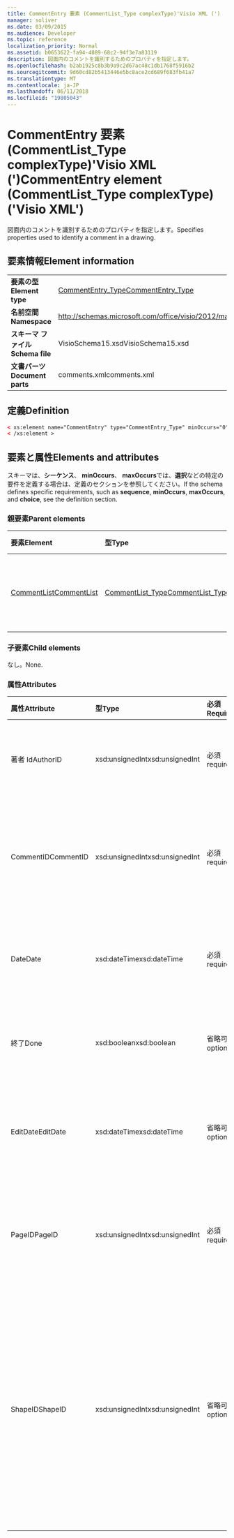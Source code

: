 ```yaml
---
title: CommentEntry 要素 (CommentList_Type complexType)'Visio XML (')
manager: soliver
ms.date: 03/09/2015
ms.audience: Developer
ms.topic: reference
localization_priority: Normal
ms.assetid: b0653622-fa94-4889-68c2-94f3e7a83119
description: 図面内のコメントを識別するためのプロパティを指定します。
ms.openlocfilehash: b2ab1925c8b3b9a9c2d67ac48c1db1768f5916b2
ms.sourcegitcommit: 9d60cd82b5413446e5bc8ace2cd689f683fb41a7
ms.translationtype: MT
ms.contentlocale: ja-JP
ms.lasthandoff: 06/11/2018
ms.locfileid: "19805043"
---
```

# <a name="commententry-element-commentlisttype-complextype-visio-xml"></a><span data-ttu-id="ea80e-103">CommentEntry 要素 (CommentList_Type complexType)'Visio XML (')</span><span class="sxs-lookup"><span data-stu-id="ea80e-103">CommentEntry element (CommentList_Type complexType) ('Visio XML')</span></span>

<span data-ttu-id="ea80e-104">図面内のコメントを識別するためのプロパティを指定します。</span><span class="sxs-lookup"><span data-stu-id="ea80e-104">Specifies properties used to identify a comment in a drawing.</span></span>
  
## <a name="element-information"></a><span data-ttu-id="ea80e-105">要素情報</span><span class="sxs-lookup"><span data-stu-id="ea80e-105">Element information</span></span>

|||
|:-----|:-----|
|<span data-ttu-id="ea80e-106">**要素の型**</span><span class="sxs-lookup"><span data-stu-id="ea80e-106">**Element type**</span></span> <br/> |[<span data-ttu-id="ea80e-107">CommentEntry_Type</span><span class="sxs-lookup"><span data-stu-id="ea80e-107">CommentEntry_Type</span></span>](commententry_type-complextypevisio-xml.md) <br/> |
|<span data-ttu-id="ea80e-108">**名前空間**</span><span class="sxs-lookup"><span data-stu-id="ea80e-108">**Namespace**</span></span> <br/> |http://schemas.microsoft.com/office/visio/2012/main  <br/> |
|<span data-ttu-id="ea80e-109">**スキーマ ファイル**</span><span class="sxs-lookup"><span data-stu-id="ea80e-109">**Schema file**</span></span> <br/> |<span data-ttu-id="ea80e-110">VisioSchema15.xsd</span><span class="sxs-lookup"><span data-stu-id="ea80e-110">VisioSchema15.xsd</span></span>  <br/> |
|<span data-ttu-id="ea80e-111">**文書パーツ**</span><span class="sxs-lookup"><span data-stu-id="ea80e-111">**Document parts**</span></span> <br/> |<span data-ttu-id="ea80e-112">comments.xml</span><span class="sxs-lookup"><span data-stu-id="ea80e-112">comments.xml</span></span>  <br/> |
   
## <a name="definition"></a><span data-ttu-id="ea80e-113">定義</span><span class="sxs-lookup"><span data-stu-id="ea80e-113">Definition</span></span>

```XML
< xs:element name="CommentEntry" type="CommentEntry_Type" minOccurs="0" maxOccurs="unbounded" >
< /xs:element >
```

## <a name="elements-and-attributes"></a><span data-ttu-id="ea80e-114">要素と属性</span><span class="sxs-lookup"><span data-stu-id="ea80e-114">Elements and attributes</span></span>

<span data-ttu-id="ea80e-115">スキーマは、**シーケンス**、 **minOccurs**、 **maxOccurs**では、**選択**などの特定の要件を定義する場合は、定義のセクションを参照してください。</span><span class="sxs-lookup"><span data-stu-id="ea80e-115">If the schema defines specific requirements, such as **sequence**, **minOccurs**, **maxOccurs**, and **choice**, see the definition section.</span></span> 
  
### <a name="parent-elements"></a><span data-ttu-id="ea80e-116">親要素</span><span class="sxs-lookup"><span data-stu-id="ea80e-116">Parent elements</span></span>

|<span data-ttu-id="ea80e-117">**要素**</span><span class="sxs-lookup"><span data-stu-id="ea80e-117">**Element**</span></span>|<span data-ttu-id="ea80e-118">**型**</span><span class="sxs-lookup"><span data-stu-id="ea80e-118">**Type**</span></span>|<span data-ttu-id="ea80e-119">**説明**</span><span class="sxs-lookup"><span data-stu-id="ea80e-119">**Description**</span></span>|
|:-----|:-----|:-----|
|[<span data-ttu-id="ea80e-120">CommentList</span><span class="sxs-lookup"><span data-stu-id="ea80e-120">CommentList</span></span>](commentlist-element-comments_type-complextypevisio-xml.md) <br/> |[<span data-ttu-id="ea80e-121">CommentList_Type</span><span class="sxs-lookup"><span data-stu-id="ea80e-121">CommentList_Type</span></span>](commentlist_type-complextypevisio-xml.md) <br/> |<span data-ttu-id="ea80e-122">図面内のコメントを指定します。</span><span class="sxs-lookup"><span data-stu-id="ea80e-122">Specifies the comments in a drawing.</span></span>  <br/> |
   
### <a name="child-elements"></a><span data-ttu-id="ea80e-123">子要素</span><span class="sxs-lookup"><span data-stu-id="ea80e-123">Child elements</span></span>

<span data-ttu-id="ea80e-124">なし。</span><span class="sxs-lookup"><span data-stu-id="ea80e-124">None.</span></span>
  
### <a name="attributes"></a><span data-ttu-id="ea80e-125">属性</span><span class="sxs-lookup"><span data-stu-id="ea80e-125">Attributes</span></span>

|<span data-ttu-id="ea80e-126">**属性**</span><span class="sxs-lookup"><span data-stu-id="ea80e-126">**Attribute**</span></span>|<span data-ttu-id="ea80e-127">**型**</span><span class="sxs-lookup"><span data-stu-id="ea80e-127">**Type**</span></span>|<span data-ttu-id="ea80e-128">**必須**</span><span class="sxs-lookup"><span data-stu-id="ea80e-128">**Required**</span></span>|<span data-ttu-id="ea80e-129">**説明**</span><span class="sxs-lookup"><span data-stu-id="ea80e-129">**Description**</span></span>|<span data-ttu-id="ea80e-130">**使用可能な値**</span><span class="sxs-lookup"><span data-stu-id="ea80e-130">**Possible values**</span></span>|
|:-----|:-----|:-----|:-----|:-----|
|<span data-ttu-id="ea80e-131">著者 Id</span><span class="sxs-lookup"><span data-stu-id="ea80e-131">AuthorID</span></span>  <br/> |<span data-ttu-id="ea80e-132">xsd:unsignedInt</span><span class="sxs-lookup"><span data-stu-id="ea80e-132">xsd:unsignedInt</span></span>  <br/> |<span data-ttu-id="ea80e-133">必須</span><span class="sxs-lookup"><span data-stu-id="ea80e-133">required</span></span>  <br/> |<span data-ttu-id="ea80e-134">作成者を識別する 1 から始まる値です。</span><span class="sxs-lookup"><span data-stu-id="ea80e-134">A one-based value that identifies the author.</span></span>  <br/> |<span data-ttu-id="ea80e-135">Xsd:unsignedInt の値を入力します。</span><span class="sxs-lookup"><span data-stu-id="ea80e-135">Values of the xsd:unsignedInt type.</span></span>  <br/> |
|<span data-ttu-id="ea80e-136">CommentID</span><span class="sxs-lookup"><span data-stu-id="ea80e-136">CommentID</span></span>  <br/> |<span data-ttu-id="ea80e-137">xsd:unsignedInt</span><span class="sxs-lookup"><span data-stu-id="ea80e-137">xsd:unsignedInt</span></span>  <br/> |<span data-ttu-id="ea80e-138">必須</span><span class="sxs-lookup"><span data-stu-id="ea80e-138">required</span></span>  <br/> |<span data-ttu-id="ea80e-139">図面ページにコメントを識別する一意の値です。</span><span class="sxs-lookup"><span data-stu-id="ea80e-139">A unique value that identifies the comment in a drawing page.</span></span>  <br/> |<span data-ttu-id="ea80e-140">Xsd:unsignedInt の値を入力します。</span><span class="sxs-lookup"><span data-stu-id="ea80e-140">Values of the xsd:unsignedInt type.</span></span>  <br/> |
|<span data-ttu-id="ea80e-141">Date</span><span class="sxs-lookup"><span data-stu-id="ea80e-141">Date</span></span>  <br/> |<span data-ttu-id="ea80e-142">xsd:dateTime</span><span class="sxs-lookup"><span data-stu-id="ea80e-142">xsd:dateTime</span></span>  <br/> |<span data-ttu-id="ea80e-143">必須</span><span class="sxs-lookup"><span data-stu-id="ea80e-143">required</span></span>  <br/> |<span data-ttu-id="ea80e-144">コメントが作成された日時を指定します。</span><span class="sxs-lookup"><span data-stu-id="ea80e-144">Specifies when a comment was created.</span></span>  <br/> |<span data-ttu-id="ea80e-145">Xsd:dateTime の値を入力します。</span><span class="sxs-lookup"><span data-stu-id="ea80e-145">Values of the xsd:dateTime type.</span></span>  <br/> |
|<span data-ttu-id="ea80e-146">終了</span><span class="sxs-lookup"><span data-stu-id="ea80e-146">Done</span></span>  <br/> |<span data-ttu-id="ea80e-147">xsd:boolean</span><span class="sxs-lookup"><span data-stu-id="ea80e-147">xsd:boolean</span></span>  <br/> |<span data-ttu-id="ea80e-148">省略可能</span><span class="sxs-lookup"><span data-stu-id="ea80e-148">optional</span></span>  <br/> |<span data-ttu-id="ea80e-149">コメントの現在の状態を指定します。</span><span class="sxs-lookup"><span data-stu-id="ea80e-149">Specifies the current state of the comment.</span></span>  <br/> |<span data-ttu-id="ea80e-150">Xsd:boolean の値を入力します。</span><span class="sxs-lookup"><span data-stu-id="ea80e-150">Values of the xsd:boolean type.</span></span>  <br/> |
|<span data-ttu-id="ea80e-151">EditDate</span><span class="sxs-lookup"><span data-stu-id="ea80e-151">EditDate</span></span>  <br/> |<span data-ttu-id="ea80e-152">xsd:dateTime</span><span class="sxs-lookup"><span data-stu-id="ea80e-152">xsd:dateTime</span></span>  <br/> |<span data-ttu-id="ea80e-153">省略可能</span><span class="sxs-lookup"><span data-stu-id="ea80e-153">optional</span></span>  <br/> |<span data-ttu-id="ea80e-154">コメントが最後に変更された日時を指定します。</span><span class="sxs-lookup"><span data-stu-id="ea80e-154">Specifies when a comment was last changed.</span></span>  <br/> |<span data-ttu-id="ea80e-155">Xsd:dateTime の値を入力します。</span><span class="sxs-lookup"><span data-stu-id="ea80e-155">Values of the xsd:dateTime type.</span></span>  <br/> |
|<span data-ttu-id="ea80e-156">PageID</span><span class="sxs-lookup"><span data-stu-id="ea80e-156">PageID</span></span>  <br/> |<span data-ttu-id="ea80e-157">xsd:unsignedInt</span><span class="sxs-lookup"><span data-stu-id="ea80e-157">xsd:unsignedInt</span></span>  <br/> |<span data-ttu-id="ea80e-158">必須</span><span class="sxs-lookup"><span data-stu-id="ea80e-158">required</span></span>  <br/> |<span data-ttu-id="ea80e-159">コメントするには図面のページを識別する値です。</span><span class="sxs-lookup"><span data-stu-id="ea80e-159">A value that identifies the drawing page the comment is on.</span></span>  <br/> |<span data-ttu-id="ea80e-160">Xsd:unsignedInt の値を入力します。</span><span class="sxs-lookup"><span data-stu-id="ea80e-160">Values of the xsd:unsignedInt type.</span></span>  <br/> |
|<span data-ttu-id="ea80e-161">ShapeID</span><span class="sxs-lookup"><span data-stu-id="ea80e-161">ShapeID</span></span>  <br/> |<span data-ttu-id="ea80e-162">xsd:unsignedInt</span><span class="sxs-lookup"><span data-stu-id="ea80e-162">xsd:unsignedInt</span></span>  <br/> |<span data-ttu-id="ea80e-163">省略可能</span><span class="sxs-lookup"><span data-stu-id="ea80e-163">optional</span></span>  <br/> |<span data-ttu-id="ea80e-164">コメントするには図形を識別する値です。</span><span class="sxs-lookup"><span data-stu-id="ea80e-164">A value that identifies the shape the comment is on.</span></span> <span data-ttu-id="ea80e-165">ShapeID が指定されていない場合、コメントは、図面のページを参照します。</span><span class="sxs-lookup"><span data-stu-id="ea80e-165">If no ShapeID is specified, the comment refers to the drawing page.</span></span>  <br/> |<span data-ttu-id="ea80e-166">Xsd:unsignedInt の値を入力します。</span><span class="sxs-lookup"><span data-stu-id="ea80e-166">Values of the xsd:unsignedInt type.</span></span>  <br/> |
   

